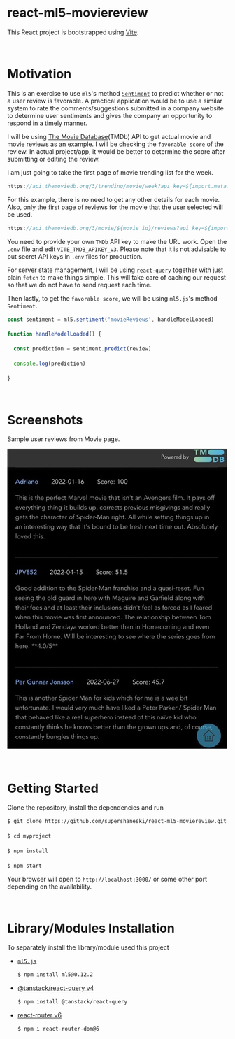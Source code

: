 react-ml5-moviereview
==========

This React project is bootstrapped using [Vite](https://vitejs.dev/guide/).

<br />

# Motivation

This is an exercise to use `ml5`'s method [`Sentiment`](https://learn.ml5js.org/#/reference/sentiment) to predict whether or not a user review is favorable. A practical application would be to use a similar system to rate the comments/suggestions submitted in a company website to determine user sentiments and gives the company an opportunity to respond in a timely manner.

I will be using [The Movie Database](https://developers.themoviedb.org/3/getting-started/introduction)(TMDb) API to get actual movie and movie reviews as an example. I will be checking the `favorable score` of the review. In actual project/app, it would be better to determine the score after submitting or editing the review.

I am just going to take the first page of movie trending list for the week.

```javascript
https://api.themoviedb.org/3/trending/movie/week?api_key=${import.meta.env.VITE_TMDB_APIKEY_v3}
```

For this example, there is no need to get any other details for each movie.
Also, only the first page of reviews for the movie that the user selected will be used.

```javascript
https://api.themoviedb.org/3/movie/${movie_id}/reviews?api_key=${import.meta.env.VITE_TMDB_APIKEY_v3}&language=en-US&page=1
```

You need to provide your own `TMDb` API key to make the URL work.
Open the `.env` file and edit `VITE_TMDB_APIKEY_v3`.
Please note that it is not advisable to put secret API keys in `.env` files for production.

For server state management, I will be using [`react-query`](https://tanstack.com/query/v4) together with just plain `fetch` to make things simple. This will take care of caching our request so that we do not have to send request each time.

Then lastly, to get the `favorable score`, we will be using `ml5.js`'s method `Sentiment`.

```javascript
const sentiment = ml5.sentiment('movieReviews', handleModelLoaded)

function handleModelLoaded() {
  
  const prediction = sentiment.predict(review)

  console.log(prediction)

}
```


<br />

# Screenshots

Sample user reviews from Movie page.

![Movie page](public/image2.jpeg)

<br />

# Getting Started

Clone the repository, install the dependencies and run

```sh
$ git clone https://github.com/supershaneski/react-ml5-moviereview.git myproject

$ cd myproject

$ npm install

$ npm start
```

Your browser will open to `http://localhost:3000/` or some other port depending on the availability.

<br />

# Library/Modules Installation

To separately install the library/module used this project

* [`ml5.js`](https://learn.ml5js.org)
  ```sh
  $ npm install ml5@0.12.2
  ```

* [@tanstack/react-query v4](https://tanstack.com/query/v4/docs/installation)
  ```sh
  $ npm install @tanstack/react-query
  ```

* [react-router v6](https://reactrouter.com/docs/en/v6/getting-started/overview)
  ```sh
  $ npm i react-router-dom@6
  ```
